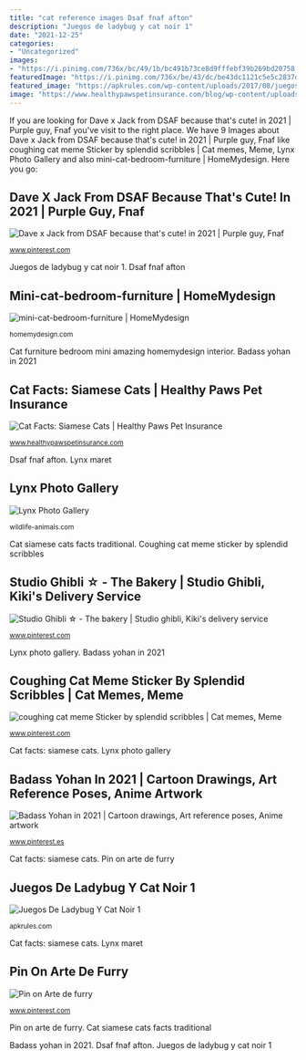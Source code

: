 ```yaml
---
title: "cat reference images Dsaf fnaf afton"
description: "Juegos de ladybug y cat noir 1"
date: "2021-12-25"
categories:
- "Uncategorized"
images:
- "https://i.pinimg.com/736x/bc/49/1b/bc491b73ce8d9fffebf39b269bd20758.jpg"
featuredImage: "https://i.pinimg.com/736x/be/43/dc/be43dc1121c5e5c2837dd9b32eb96e05.jpg"
featured_image: "https://apkrules.com/wp-content/uploads/2017/08/juegos-de-ladybug-y-cat-noir-1.png"
image: "https://www.healthypawspetinsurance.com/blog/wp-content/uploads/ThinkstockPhotos-96699792.jpg"
---
```


If you are looking for Dave x Jack from DSAF because that&#039;s cute! in 2021 | Purple guy, Fnaf you've visit to the right place. We have 9 Images about Dave x Jack from DSAF because that&#039;s cute! in 2021 | Purple guy, Fnaf like coughing cat meme Sticker by splendid scribbles | Cat memes, Meme, Lynx Photo Gallery and also mini-cat-bedroom-furniture | HomeMydesign. Here you go:

## Dave X Jack From DSAF Because That&#039;s Cute! In 2021 | Purple Guy, Fnaf

![Dave x Jack from DSAF because that&#039;s cute! in 2021 | Purple guy, Fnaf](https://i.pinimg.com/736x/be/43/dc/be43dc1121c5e5c2837dd9b32eb96e05.jpg "Cat furniture bedroom mini amazing homemydesign interior")

<small>www.pinterest.com</small>

Juegos de ladybug y cat noir 1. Dsaf fnaf afton

## Mini-cat-bedroom-furniture | HomeMydesign

![mini-cat-bedroom-furniture | HomeMydesign](https://homemydesign.com/wp-content/uploads/2015/03/mini-cat-bedroom-furniture.jpg "Cat furniture bedroom mini amazing homemydesign interior")

<small>homemydesign.com</small>

Cat furniture bedroom mini amazing homemydesign interior. Badass yohan in 2021

## Cat Facts: Siamese Cats | Healthy Paws Pet Insurance

![Cat Facts: Siamese Cats | Healthy Paws Pet Insurance](https://www.healthypawspetinsurance.com/blog/wp-content/uploads/ThinkstockPhotos-96699792.jpg "Cat facts: siamese cats")

<small>www.healthypawspetinsurance.com</small>

Dsaf fnaf afton. Lynx maret

## Lynx Photo Gallery

![Lynx Photo Gallery](http://wildlife-animals.com/photo-gallery/lynx-1.jpg "Cat furniture bedroom mini amazing homemydesign interior")

<small>wildlife-animals.com</small>

Cat siamese cats facts traditional. Coughing cat meme sticker by splendid scribbles

## Studio Ghibli ☆ - The Bakery | Studio Ghibli, Kiki&#039;s Delivery Service

![Studio Ghibli ☆ - The bakery | Studio ghibli, Kiki&#039;s delivery service](https://i.pinimg.com/736x/a7/2b/3e/a72b3e670794fb61782fb278f1337729.jpg "Badass yohan in 2021")

<small>www.pinterest.com</small>

Lynx photo gallery. Badass yohan in 2021

## Coughing Cat Meme Sticker By Splendid Scribbles | Cat Memes, Meme

![coughing cat meme Sticker by splendid scribbles | Cat memes, Meme](https://i.pinimg.com/736x/bc/49/1b/bc491b73ce8d9fffebf39b269bd20758.jpg "Coughing cat meme sticker by splendid scribbles")

<small>www.pinterest.com</small>

Cat facts: siamese cats. Lynx photo gallery

## Badass Yohan In 2021 | Cartoon Drawings, Art Reference Poses, Anime Artwork

![Badass Yohan in 2021 | Cartoon drawings, Art reference poses, Anime artwork](https://i.pinimg.com/736x/fc/f2/63/fcf2632ae91cf1e62e0f30e82c45a560.jpg "Cat furniture bedroom mini amazing homemydesign interior")

<small>www.pinterest.es</small>

Cat facts: siamese cats. Pin on arte de furry

## Juegos De Ladybug Y Cat Noir 1

![Juegos De Ladybug Y Cat Noir 1](https://apkrules.com/wp-content/uploads/2017/08/juegos-de-ladybug-y-cat-noir-1.png "Cat furniture bedroom mini amazing homemydesign interior")

<small>apkrules.com</small>

Cat facts: siamese cats. Lynx maret

## Pin On Arte De Furry

![Pin on Arte de furry](https://i.pinimg.com/736x/aa/90/3f/aa903f61d2b9fa41aa3ace3ccc03d6c0.jpg "Coughing cat meme sticker by splendid scribbles")

<small>www.pinterest.com</small>

Pin on arte de furry. Cat siamese cats facts traditional

Badass yohan in 2021. Dsaf fnaf afton. Juegos de ladybug y cat noir 1
